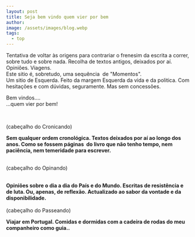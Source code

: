 ```yaml
---
layout: post
title: Seja bem vindo quem vier por bem
author:
image: /assets/images/blog.webp
tags:
  - top
---
```

Tentativa de voltar &agrave;s origens para contrariar o frenesim da escrita a correr, sobre tudo e sobre nada. Recolha de textos antigos, deixados por a&iacute;. Opini&otilde;es. Viagens.<br>Este sitio é, sobretudo, uma sequ&ecirc;ncia&nbsp; de "Momentos".<br>Um sitio de Esquerda. Feito da margem Esquerda da vida e da politica. Com hesita&ccedil;&otilde;es e com d&uacute;vidas, seguramente. Mas sem concess&otilde;es.

Bem vindos….<br>…quem vier por bem\!

&nbsp;

(cabe&ccedil;alho do Cronicando)

**Sem qualquer ordem cronol&oacute;gica. Textos deixados por a&iacute; ao longo dos anos. Como se fossem p&aacute;ginas&nbsp; do livro que n&atilde;o tenho tempo, nem paci&ecirc;ncia, nem temeridade para escrever.**

<br>(cabe&ccedil;alho do Opinando)

<br>**Opini&otilde;es sobre o dia a dia do Pa&iacute;s e do Mundo. Escritas de resist&ecirc;ncia e de luta. Ou, apenas, de reflex&atilde;o. Actualizado ao sabor da vontade e da disponibilidade.**<br><br>(cabe&ccedil;alho do Passeando)

**Viajar em Portugal. Comidas e dormidas com a cadeira de rodas do meu companheiro como guia..**

